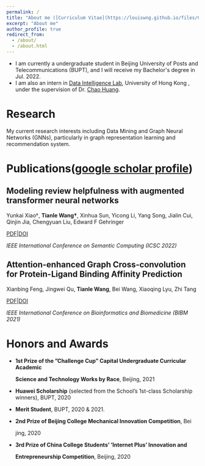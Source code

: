 ```yaml
---
permalink: /
title: "About me ([Curriculum Vitae](https://louiswng.github.io/files/CV.pdf))"
excerpt: "About me"
author_profile: true
redirect_from: 
  - /about/
  - /about.html
---
```

* I am currently a undergraduate student in Beijing University of Posts and Telecommunications (BUPT), and I will receive my Bachelor's degree in Jul. 2022.<br>
* I am also an intern in [Data Intelligence Lab](https://sites.google.com/view/chaoh/group-join-us?authuser=0), University of Hong Kong , under the supervision of Dr. [Chao Huang](https://sites.google.com/view/chaoh).<br>

# Research
My current research interests including Data Mining and Graph Neural Networks (GNNs), particularly in graph representation learning and recommendation system.


# Publications([google scholar profile](https://scholar.google.com/citations?user=jKxBZMwAAAAJ&hl=zh-CN&oi=ao))

## Modeling review helpfulness with augmented transformer neural networks

Yunkai Xiao†, <b>Tianle Wang†</b>, Xinhua Sun, Yicong Li, Yang Song, Jialin Cui, Qinjin Jia, Chengyuan Liu, Edward F Gehringer

[PDF]()|[DOI](https://ieeexplore.ieee.org/abstract/document/9736324)

*IEEE International Conference on Semantic Computing (ICSC 2022)*



## Attention-enhanced Graph Cross-convolution for Protein-Ligand Binding Affinity Prediction

Xianbing Feng, Jingwei Qu, <b>Tianle Wang</b>, Bei Wang, Xiaoqing Lyu, Zhi Tang

[PDF]()|[DOI](https://ieeexplore.ieee.org/abstract/document/9669341)

*IEEE International Conference on Bioinformatics and Biomedicine (BIBM 2021)*



# Honors and Awards

* **1st Prize of the ”Challenge Cup” Capital Undergraduate Curricular Academic**

  **Science and Technology Works by Race**, Beijing, 2021

* **Huawei Scholarship** (selected from the School’s 1st-class Scholarship winners), BUPT, 2020

* **Merit Student**, BUPT, 2020 & 2021.

* **2nd Prize of Beijing College Mechanical Innovation Competition**, Bei

  jing, 2020

* **3rd Prize of China College Students’ ’Internet Plus’ Innovation and**

  **Entrepreneurship Competition**, Beijing, 2020

<!---Activity and Service--->
<!---Experience--->